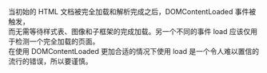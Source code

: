 <script>
  document.addEventListener("DOMContentLoaded", function(event) {
      console.log("DOM fully loaded and parsed");
  });
</script>


当初始的 HTML 文档被完全加载和解析完成之后，DOMContentLoaded 事件被触发，    
而无需等待样式表、图像和子框架的完成加载。另一个不同的事件 load 应该仅用于检测一个完全加载的页面。    
在使用 DOMContentLoaded 更加合适的情况下使用 load 是一个令人难以置信的流行的错误，所以要谨慎。    
 

<script>
  document.addEventListener("DOMContentLoaded", function(event) {
      console.log("DOM fully loaded and parsed");
  });

  for(var i=0; i<1000000000; i++){
      // 这个同步脚本将延迟DOM的解析。
      // 所以DOMContentLoaded事件稍后将启动。
  } 
</script>
